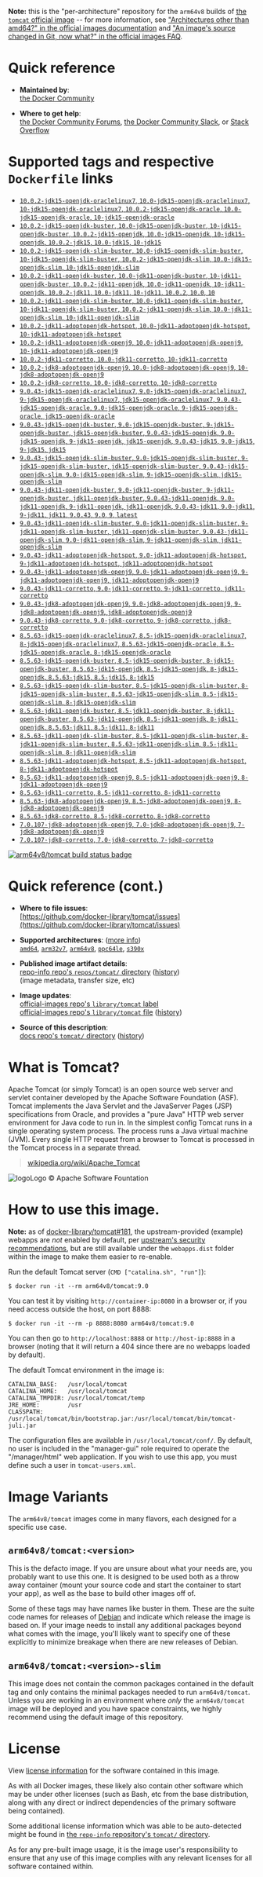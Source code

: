 <!--

********************************************************************************

WARNING:

    DO NOT EDIT "tomcat/README.md"

    IT IS AUTO-GENERATED

    (from the other files in "tomcat/" combined with a set of templates)

********************************************************************************

-->

**Note:** this is the "per-architecture" repository for the `arm64v8` builds of [the `tomcat` official image](https://hub.docker.com/_/tomcat) -- for more information, see ["Architectures other than amd64?" in the official images documentation](https://github.com/docker-library/official-images#architectures-other-than-amd64) and ["An image's source changed in Git, now what?" in the official images FAQ](https://github.com/docker-library/faq#an-images-source-changed-in-git-now-what).

# Quick reference

-	**Maintained by**:  
	[the Docker Community](https://github.com/docker-library/tomcat)

-	**Where to get help**:  
	[the Docker Community Forums](https://forums.docker.com/), [the Docker Community Slack](https://dockr.ly/slack), or [Stack Overflow](https://stackoverflow.com/search?tab=newest&q=docker)

# Supported tags and respective `Dockerfile` links

-	[`10.0.2-jdk15-openjdk-oraclelinux7`, `10.0-jdk15-openjdk-oraclelinux7`, `10-jdk15-openjdk-oraclelinux7`, `10.0.2-jdk15-openjdk-oracle`, `10.0-jdk15-openjdk-oracle`, `10-jdk15-openjdk-oracle`](https://github.com/docker-library/tomcat/blob/e98fbf51f7adfd1ca1f235a52918a3969e3fdfda/10.0/jdk15/openjdk-oraclelinux7/Dockerfile)
-	[`10.0.2-jdk15-openjdk-buster`, `10.0-jdk15-openjdk-buster`, `10-jdk15-openjdk-buster`, `10.0.2-jdk15-openjdk`, `10.0-jdk15-openjdk`, `10-jdk15-openjdk`, `10.0.2-jdk15`, `10.0-jdk15`, `10-jdk15`](https://github.com/docker-library/tomcat/blob/e98fbf51f7adfd1ca1f235a52918a3969e3fdfda/10.0/jdk15/openjdk-buster/Dockerfile)
-	[`10.0.2-jdk15-openjdk-slim-buster`, `10.0-jdk15-openjdk-slim-buster`, `10-jdk15-openjdk-slim-buster`, `10.0.2-jdk15-openjdk-slim`, `10.0-jdk15-openjdk-slim`, `10-jdk15-openjdk-slim`](https://github.com/docker-library/tomcat/blob/e98fbf51f7adfd1ca1f235a52918a3969e3fdfda/10.0/jdk15/openjdk-slim-buster/Dockerfile)
-	[`10.0.2-jdk11-openjdk-buster`, `10.0-jdk11-openjdk-buster`, `10-jdk11-openjdk-buster`, `10.0.2-jdk11-openjdk`, `10.0-jdk11-openjdk`, `10-jdk11-openjdk`, `10.0.2-jdk11`, `10.0-jdk11`, `10-jdk11`, `10.0.2`, `10.0`, `10`](https://github.com/docker-library/tomcat/blob/e98fbf51f7adfd1ca1f235a52918a3969e3fdfda/10.0/jdk11/openjdk-buster/Dockerfile)
-	[`10.0.2-jdk11-openjdk-slim-buster`, `10.0-jdk11-openjdk-slim-buster`, `10-jdk11-openjdk-slim-buster`, `10.0.2-jdk11-openjdk-slim`, `10.0-jdk11-openjdk-slim`, `10-jdk11-openjdk-slim`](https://github.com/docker-library/tomcat/blob/e98fbf51f7adfd1ca1f235a52918a3969e3fdfda/10.0/jdk11/openjdk-slim-buster/Dockerfile)
-	[`10.0.2-jdk11-adoptopenjdk-hotspot`, `10.0-jdk11-adoptopenjdk-hotspot`, `10-jdk11-adoptopenjdk-hotspot`](https://github.com/docker-library/tomcat/blob/e98fbf51f7adfd1ca1f235a52918a3969e3fdfda/10.0/jdk11/adoptopenjdk-hotspot/Dockerfile)
-	[`10.0.2-jdk11-adoptopenjdk-openj9`, `10.0-jdk11-adoptopenjdk-openj9`, `10-jdk11-adoptopenjdk-openj9`](https://github.com/docker-library/tomcat/blob/e98fbf51f7adfd1ca1f235a52918a3969e3fdfda/10.0/jdk11/adoptopenjdk-openj9/Dockerfile)
-	[`10.0.2-jdk11-corretto`, `10.0-jdk11-corretto`, `10-jdk11-corretto`](https://github.com/docker-library/tomcat/blob/e98fbf51f7adfd1ca1f235a52918a3969e3fdfda/10.0/jdk11/corretto/Dockerfile)
-	[`10.0.2-jdk8-adoptopenjdk-openj9`, `10.0-jdk8-adoptopenjdk-openj9`, `10-jdk8-adoptopenjdk-openj9`](https://github.com/docker-library/tomcat/blob/e98fbf51f7adfd1ca1f235a52918a3969e3fdfda/10.0/jdk8/adoptopenjdk-openj9/Dockerfile)
-	[`10.0.2-jdk8-corretto`, `10.0-jdk8-corretto`, `10-jdk8-corretto`](https://github.com/docker-library/tomcat/blob/e98fbf51f7adfd1ca1f235a52918a3969e3fdfda/10.0/jdk8/corretto/Dockerfile)
-	[`9.0.43-jdk15-openjdk-oraclelinux7`, `9.0-jdk15-openjdk-oraclelinux7`, `9-jdk15-openjdk-oraclelinux7`, `jdk15-openjdk-oraclelinux7`, `9.0.43-jdk15-openjdk-oracle`, `9.0-jdk15-openjdk-oracle`, `9-jdk15-openjdk-oracle`, `jdk15-openjdk-oracle`](https://github.com/docker-library/tomcat/blob/c44acc0f408f468028922a8926eca12fe7a3eb56/9.0/jdk15/openjdk-oraclelinux7/Dockerfile)
-	[`9.0.43-jdk15-openjdk-buster`, `9.0-jdk15-openjdk-buster`, `9-jdk15-openjdk-buster`, `jdk15-openjdk-buster`, `9.0.43-jdk15-openjdk`, `9.0-jdk15-openjdk`, `9-jdk15-openjdk`, `jdk15-openjdk`, `9.0.43-jdk15`, `9.0-jdk15`, `9-jdk15`, `jdk15`](https://github.com/docker-library/tomcat/blob/c44acc0f408f468028922a8926eca12fe7a3eb56/9.0/jdk15/openjdk-buster/Dockerfile)
-	[`9.0.43-jdk15-openjdk-slim-buster`, `9.0-jdk15-openjdk-slim-buster`, `9-jdk15-openjdk-slim-buster`, `jdk15-openjdk-slim-buster`, `9.0.43-jdk15-openjdk-slim`, `9.0-jdk15-openjdk-slim`, `9-jdk15-openjdk-slim`, `jdk15-openjdk-slim`](https://github.com/docker-library/tomcat/blob/c44acc0f408f468028922a8926eca12fe7a3eb56/9.0/jdk15/openjdk-slim-buster/Dockerfile)
-	[`9.0.43-jdk11-openjdk-buster`, `9.0-jdk11-openjdk-buster`, `9-jdk11-openjdk-buster`, `jdk11-openjdk-buster`, `9.0.43-jdk11-openjdk`, `9.0-jdk11-openjdk`, `9-jdk11-openjdk`, `jdk11-openjdk`, `9.0.43-jdk11`, `9.0-jdk11`, `9-jdk11`, `jdk11`, `9.0.43`, `9.0`, `9`, `latest`](https://github.com/docker-library/tomcat/blob/c44acc0f408f468028922a8926eca12fe7a3eb56/9.0/jdk11/openjdk-buster/Dockerfile)
-	[`9.0.43-jdk11-openjdk-slim-buster`, `9.0-jdk11-openjdk-slim-buster`, `9-jdk11-openjdk-slim-buster`, `jdk11-openjdk-slim-buster`, `9.0.43-jdk11-openjdk-slim`, `9.0-jdk11-openjdk-slim`, `9-jdk11-openjdk-slim`, `jdk11-openjdk-slim`](https://github.com/docker-library/tomcat/blob/c44acc0f408f468028922a8926eca12fe7a3eb56/9.0/jdk11/openjdk-slim-buster/Dockerfile)
-	[`9.0.43-jdk11-adoptopenjdk-hotspot`, `9.0-jdk11-adoptopenjdk-hotspot`, `9-jdk11-adoptopenjdk-hotspot`, `jdk11-adoptopenjdk-hotspot`](https://github.com/docker-library/tomcat/blob/c44acc0f408f468028922a8926eca12fe7a3eb56/9.0/jdk11/adoptopenjdk-hotspot/Dockerfile)
-	[`9.0.43-jdk11-adoptopenjdk-openj9`, `9.0-jdk11-adoptopenjdk-openj9`, `9-jdk11-adoptopenjdk-openj9`, `jdk11-adoptopenjdk-openj9`](https://github.com/docker-library/tomcat/blob/c44acc0f408f468028922a8926eca12fe7a3eb56/9.0/jdk11/adoptopenjdk-openj9/Dockerfile)
-	[`9.0.43-jdk11-corretto`, `9.0-jdk11-corretto`, `9-jdk11-corretto`, `jdk11-corretto`](https://github.com/docker-library/tomcat/blob/c44acc0f408f468028922a8926eca12fe7a3eb56/9.0/jdk11/corretto/Dockerfile)
-	[`9.0.43-jdk8-adoptopenjdk-openj9`, `9.0-jdk8-adoptopenjdk-openj9`, `9-jdk8-adoptopenjdk-openj9`, `jdk8-adoptopenjdk-openj9`](https://github.com/docker-library/tomcat/blob/c44acc0f408f468028922a8926eca12fe7a3eb56/9.0/jdk8/adoptopenjdk-openj9/Dockerfile)
-	[`9.0.43-jdk8-corretto`, `9.0-jdk8-corretto`, `9-jdk8-corretto`, `jdk8-corretto`](https://github.com/docker-library/tomcat/blob/c44acc0f408f468028922a8926eca12fe7a3eb56/9.0/jdk8/corretto/Dockerfile)
-	[`8.5.63-jdk15-openjdk-oraclelinux7`, `8.5-jdk15-openjdk-oraclelinux7`, `8-jdk15-openjdk-oraclelinux7`, `8.5.63-jdk15-openjdk-oracle`, `8.5-jdk15-openjdk-oracle`, `8-jdk15-openjdk-oracle`](https://github.com/docker-library/tomcat/blob/385e8403a38fab7097d4c3fed2484caba7dfd099/8.5/jdk15/openjdk-oraclelinux7/Dockerfile)
-	[`8.5.63-jdk15-openjdk-buster`, `8.5-jdk15-openjdk-buster`, `8-jdk15-openjdk-buster`, `8.5.63-jdk15-openjdk`, `8.5-jdk15-openjdk`, `8-jdk15-openjdk`, `8.5.63-jdk15`, `8.5-jdk15`, `8-jdk15`](https://github.com/docker-library/tomcat/blob/385e8403a38fab7097d4c3fed2484caba7dfd099/8.5/jdk15/openjdk-buster/Dockerfile)
-	[`8.5.63-jdk15-openjdk-slim-buster`, `8.5-jdk15-openjdk-slim-buster`, `8-jdk15-openjdk-slim-buster`, `8.5.63-jdk15-openjdk-slim`, `8.5-jdk15-openjdk-slim`, `8-jdk15-openjdk-slim`](https://github.com/docker-library/tomcat/blob/385e8403a38fab7097d4c3fed2484caba7dfd099/8.5/jdk15/openjdk-slim-buster/Dockerfile)
-	[`8.5.63-jdk11-openjdk-buster`, `8.5-jdk11-openjdk-buster`, `8-jdk11-openjdk-buster`, `8.5.63-jdk11-openjdk`, `8.5-jdk11-openjdk`, `8-jdk11-openjdk`, `8.5.63-jdk11`, `8.5-jdk11`, `8-jdk11`](https://github.com/docker-library/tomcat/blob/385e8403a38fab7097d4c3fed2484caba7dfd099/8.5/jdk11/openjdk-buster/Dockerfile)
-	[`8.5.63-jdk11-openjdk-slim-buster`, `8.5-jdk11-openjdk-slim-buster`, `8-jdk11-openjdk-slim-buster`, `8.5.63-jdk11-openjdk-slim`, `8.5-jdk11-openjdk-slim`, `8-jdk11-openjdk-slim`](https://github.com/docker-library/tomcat/blob/385e8403a38fab7097d4c3fed2484caba7dfd099/8.5/jdk11/openjdk-slim-buster/Dockerfile)
-	[`8.5.63-jdk11-adoptopenjdk-hotspot`, `8.5-jdk11-adoptopenjdk-hotspot`, `8-jdk11-adoptopenjdk-hotspot`](https://github.com/docker-library/tomcat/blob/385e8403a38fab7097d4c3fed2484caba7dfd099/8.5/jdk11/adoptopenjdk-hotspot/Dockerfile)
-	[`8.5.63-jdk11-adoptopenjdk-openj9`, `8.5-jdk11-adoptopenjdk-openj9`, `8-jdk11-adoptopenjdk-openj9`](https://github.com/docker-library/tomcat/blob/385e8403a38fab7097d4c3fed2484caba7dfd099/8.5/jdk11/adoptopenjdk-openj9/Dockerfile)
-	[`8.5.63-jdk11-corretto`, `8.5-jdk11-corretto`, `8-jdk11-corretto`](https://github.com/docker-library/tomcat/blob/385e8403a38fab7097d4c3fed2484caba7dfd099/8.5/jdk11/corretto/Dockerfile)
-	[`8.5.63-jdk8-adoptopenjdk-openj9`, `8.5-jdk8-adoptopenjdk-openj9`, `8-jdk8-adoptopenjdk-openj9`](https://github.com/docker-library/tomcat/blob/385e8403a38fab7097d4c3fed2484caba7dfd099/8.5/jdk8/adoptopenjdk-openj9/Dockerfile)
-	[`8.5.63-jdk8-corretto`, `8.5-jdk8-corretto`, `8-jdk8-corretto`](https://github.com/docker-library/tomcat/blob/385e8403a38fab7097d4c3fed2484caba7dfd099/8.5/jdk8/corretto/Dockerfile)
-	[`7.0.107-jdk8-adoptopenjdk-openj9`, `7.0-jdk8-adoptopenjdk-openj9`, `7-jdk8-adoptopenjdk-openj9`](https://github.com/docker-library/tomcat/blob/7dc4069b449a26c1e2c6a21af673a5690ca8366b/7/jdk8/adoptopenjdk-openj9/Dockerfile)
-	[`7.0.107-jdk8-corretto`, `7.0-jdk8-corretto`, `7-jdk8-corretto`](https://github.com/docker-library/tomcat/blob/7dc4069b449a26c1e2c6a21af673a5690ca8366b/7/jdk8/corretto/Dockerfile)

[![arm64v8/tomcat build status badge](https://img.shields.io/jenkins/s/https/doi-janky.infosiftr.net/job/multiarch/job/arm64v8/job/tomcat.svg?label=arm64v8/tomcat%20%20build%20job)](https://doi-janky.infosiftr.net/job/multiarch/job/arm64v8/job/tomcat/)

# Quick reference (cont.)

-	**Where to file issues**:  
	[https://github.com/docker-library/tomcat/issues](https://github.com/docker-library/tomcat/issues)

-	**Supported architectures**: ([more info](https://github.com/docker-library/official-images#architectures-other-than-amd64))  
	[`amd64`](https://hub.docker.com/r/amd64/tomcat/), [`arm32v7`](https://hub.docker.com/r/arm32v7/tomcat/), [`arm64v8`](https://hub.docker.com/r/arm64v8/tomcat/), [`ppc64le`](https://hub.docker.com/r/ppc64le/tomcat/), [`s390x`](https://hub.docker.com/r/s390x/tomcat/)

-	**Published image artifact details**:  
	[repo-info repo's `repos/tomcat/` directory](https://github.com/docker-library/repo-info/blob/master/repos/tomcat) ([history](https://github.com/docker-library/repo-info/commits/master/repos/tomcat))  
	(image metadata, transfer size, etc)

-	**Image updates**:  
	[official-images repo's `library/tomcat` label](https://github.com/docker-library/official-images/issues?q=label%3Alibrary%2Ftomcat)  
	[official-images repo's `library/tomcat` file](https://github.com/docker-library/official-images/blob/master/library/tomcat) ([history](https://github.com/docker-library/official-images/commits/master/library/tomcat))

-	**Source of this description**:  
	[docs repo's `tomcat/` directory](https://github.com/docker-library/docs/tree/master/tomcat) ([history](https://github.com/docker-library/docs/commits/master/tomcat))

# What is Tomcat?

Apache Tomcat (or simply Tomcat) is an open source web server and servlet container developed by the Apache Software Foundation (ASF). Tomcat implements the Java Servlet and the JavaServer Pages (JSP) specifications from Oracle, and provides a "pure Java" HTTP web server environment for Java code to run in. In the simplest config Tomcat runs in a single operating system process. The process runs a Java virtual machine (JVM). Every single HTTP request from a browser to Tomcat is processed in the Tomcat process in a separate thread.

> [wikipedia.org/wiki/Apache_Tomcat](https://en.wikipedia.org/wiki/Apache_Tomcat)

![logo](https://raw.githubusercontent.com/docker-library/docs/8e31eb93a02d504d0cfe1da435aa31b377fc627d/tomcat/logo.png)Logo &copy; Apache Software Fountation

# How to use this image.

**Note:** as of [docker-library/tomcat#181](https://github.com/docker-library/tomcat/pull/181), the upstream-provided (example) webapps are *not* enabled by default, per [upstream's security recommendations](https://tomcat.apache.org/tomcat-9.0-doc/security-howto.html#Default_web_applications), but are still available under the `webapps.dist` folder within the image to make them easier to re-enable.

Run the default Tomcat server (`CMD ["catalina.sh", "run"]`):

```console
$ docker run -it --rm arm64v8/tomcat:9.0
```

You can test it by visiting `http://container-ip:8080` in a browser or, if you need access outside the host, on port 8888:

```console
$ docker run -it --rm -p 8888:8080 arm64v8/tomcat:9.0
```

You can then go to `http://localhost:8888` or `http://host-ip:8888` in a browser (noting that it will return a 404 since there are no webapps loaded by default).

The default Tomcat environment in the image is:

	CATALINA_BASE:   /usr/local/tomcat
	CATALINA_HOME:   /usr/local/tomcat
	CATALINA_TMPDIR: /usr/local/tomcat/temp
	JRE_HOME:        /usr
	CLASSPATH:       /usr/local/tomcat/bin/bootstrap.jar:/usr/local/tomcat/bin/tomcat-juli.jar

The configuration files are available in `/usr/local/tomcat/conf/`. By default, no user is included in the "manager-gui" role required to operate the "/manager/html" web application. If you wish to use this app, you must define such a user in `tomcat-users.xml`.

# Image Variants

The `arm64v8/tomcat` images come in many flavors, each designed for a specific use case.

## `arm64v8/tomcat:<version>`

This is the defacto image. If you are unsure about what your needs are, you probably want to use this one. It is designed to be used both as a throw away container (mount your source code and start the container to start your app), as well as the base to build other images off of.

Some of these tags may have names like buster in them. These are the suite code names for releases of [Debian](https://wiki.debian.org/DebianReleases) and indicate which release the image is based on. If your image needs to install any additional packages beyond what comes with the image, you'll likely want to specify one of these explicitly to minimize breakage when there are new releases of Debian.

## `arm64v8/tomcat:<version>-slim`

This image does not contain the common packages contained in the default tag and only contains the minimal packages needed to run `arm64v8/tomcat`. Unless you are working in an environment where *only* the `arm64v8/tomcat` image will be deployed and you have space constraints, we highly recommend using the default image of this repository.

# License

View [license information](https://www.apache.org/licenses/LICENSE-2.0) for the software contained in this image.

As with all Docker images, these likely also contain other software which may be under other licenses (such as Bash, etc from the base distribution, along with any direct or indirect dependencies of the primary software being contained).

Some additional license information which was able to be auto-detected might be found in [the `repo-info` repository's `tomcat/` directory](https://github.com/docker-library/repo-info/tree/master/repos/tomcat).

As for any pre-built image usage, it is the image user's responsibility to ensure that any use of this image complies with any relevant licenses for all software contained within.

